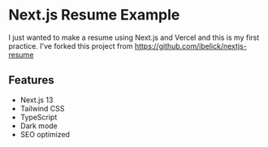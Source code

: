 # Next.js Resume Example

I just wanted to make a resume using Next.js and Vercel and this is my first practice. I've forked this project from https://github.com/ibelick/nextjs-resume

## Features

- Next.js 13
- Tailwind CSS
- TypeScript
- Dark mode
- SEO optimized
